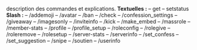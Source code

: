 description des commandes et explications.
**Textuelles :**
– get
– setstatus
**Slash :**
– /addemoji
– /avatar
– /ban
– /check
– /confession_settings
– /giveaway
– /imagesonly
– /inviteinfo
– /kick
– /make_embed
– /massrole
– /member-stats
– /profile
– /profile_setup
– /roleconfig
– /rolegive
– /roleremove
– /rolesetup
– /server-stats
– /serverinfo
– /set_confess
– /set_suggestion
– /snipe
– /soutien
– /userinfo